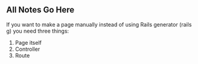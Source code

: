 ## All Notes Go Here

If you want to make a page manually instead of using Rails generator (rails g) you need three things:
1. Page itself
2. Controller
3. Route 
